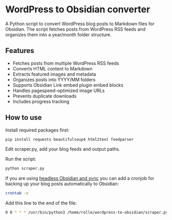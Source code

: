 # WordPress to Obsidian converter

A Python script to convert WordPress blog posts to Markdown files for Obsidian. The script fetches posts from WordPress RSS feeds and organizes them into a year/month folder structure.

## Features

- Fetches posts from multiple WordPress RSS feeds
- Converts HTML content to Markdown
- Extracts featured images and metadata
- Organizes posts into YYYY/MM folders
- Supports Obsidian Link embed plugin embed blocks
- Handles pagespeed-optimized image URLs
- Prevents duplicate downloads
- Includes progress tracking

## How to use

Install required packages first:

```bash
pip install requests beautifulsoup4 html2text feedparser
```

Edit scraper.py, add your blog feeds and output paths.

Run the script:

```bash
python scraper.py
```

If you are using [headless Obsidian and sync](https://rolle.design/setting-up-a-headless-obsidian-instance-for-syncing) you can add a cronjob for backing up your blog posts automatically to Obsidian:

```bash
crontab -e
```

Add this line to the end of the file:

```bash
0 0 * * * /usr/bin/python3 /home/rolle/wordpress-to-obsidian/scraper.py > /tmp/wordpress-to-obsidian.log 2>&1
```
